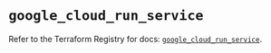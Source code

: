 # `google_cloud_run_service`

Refer to the Terraform Registry for docs: [`google_cloud_run_service`](https://registry.terraform.io/providers/hashicorp/google/5.26.0/docs/resources/cloud_run_service).
